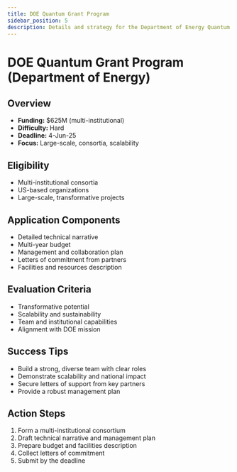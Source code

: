 ```yaml
---
title: DOE Quantum Grant Program
sidebar_position: 5
description: Details and strategy for the Department of Energy Quantum grant.
---
```


# DOE Quantum Grant Program (Department of Energy)

## Overview
- **Funding:** $625M (multi-institutional)
- **Difficulty:** Hard
- **Deadline:** 4-Jun-25
- **Focus:** Large-scale, consortia, scalability

## Eligibility
- Multi-institutional consortia
- US-based organizations
- Large-scale, transformative projects

## Application Components
- Detailed technical narrative
- Multi-year budget
- Management and collaboration plan
- Letters of commitment from partners
- Facilities and resources description

## Evaluation Criteria
- Transformative potential
- Scalability and sustainability
- Team and institutional capabilities
- Alignment with DOE mission

## Success Tips
- Build a strong, diverse team with clear roles
- Demonstrate scalability and national impact
- Secure letters of support from key partners
- Provide a robust management plan

## Action Steps
1. Form a multi-institutional consortium
2. Draft technical narrative and management plan
3. Prepare budget and facilities description
4. Collect letters of commitment
5. Submit by the deadline 